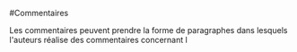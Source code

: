 #Commentaires
<p>Les commentaires peuvent prendre la forme de paragraphes dans lesquels l'auteurs réalise des commentaires concernant l </p>
